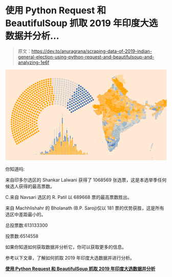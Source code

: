 # 使用 Python Request 和 BeautifulSoup 抓取 2019 年印度大选数据并分析…

> 原文：<https://dev.to/anuragrana/scraping-data-of-2019-indian-general-election-using-python-request-and-beautifulsoup-and-analyzing-1e6f>

[![](img/282331f0fb06029556c96e1039819f00.png)](https://res.cloudinary.com/practicaldev/image/fetch/s--KgQgfIq1--/c_limit%2Cf_auto%2Cfl_progressive%2Cq_auto%2Cw_880/https://cdn-images-1.medium.com/max/700/1%2AY8ypg1T4mAMOSeHPV856dw.png)

你知道吗:

来自印多尔选区的 Shankar Lalwani 获得了 1068569 张选票，这是本选举季任何候选人获得的最高票数。

C.来自 Navsari 选区的 R. Patil 以 689668 票的最高票数胜出。

来自 Machhlishahr 的 Bholanath (B.P. Saroj)仅以 181 票的优势获胜，这是所有选区中差距最小的。

总投票数:613133300

投票数:6514558

如果你知道如何获取数据并分析它，你可以获取更多的信息。

参考以下文章，了解如何抓取 2019 年印度大选数据并进行分析。

[**使用 Python Request 和 BeautifulSoup 抓取 2019 年印度大选数据并分析**](https://www.pythoncircle.com/post/683/scraping-data-of-2019-indian-general-election-using-python-request-and-beautifulsoup-and-analyzing-it/)